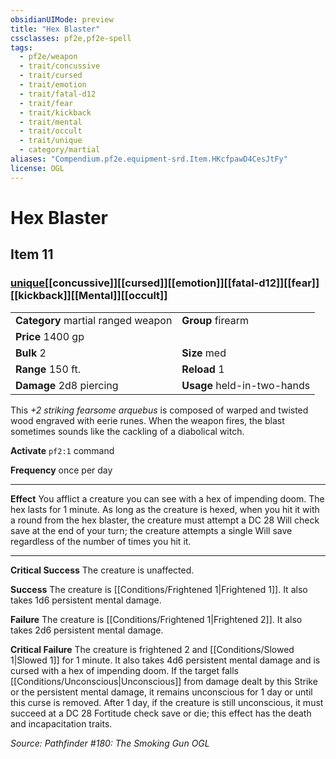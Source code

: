 ```yaml
---
obsidianUIMode: preview
title: "Hex Blaster"
cssclasses: pf2e,pf2e-spell
tags:
  - pf2e/weapon
  - trait/concussive
  - trait/cursed
  - trait/emotion
  - trait/fatal-d12
  - trait/fear
  - trait/kickback
  - trait/mental
  - trait/occult
  - trait/unique
  - category/martial
aliases: "Compendium.pf2e.equipment-srd.Item.HKcfpawD4CesJtFy"
license: OGL
---
```

# Hex Blaster
## Item 11
### [unique](unique "Unique Rarity Trait")[[concussive]][[cursed]][[emotion]][[fatal-d12]][[fear]][[kickback]][[Mental]][[occult]]

|  |  |
| -- | -- |
| **Category** martial ranged weapon | **Group** firearm |
| **Price** 1400 gp |  |
| **Bulk** 2 | **Size** med |
|**Range** 150 ft.| **Reload** 1|
| **Damage** 2d8 piercing  | **Usage** held-in-two-hands |



This _+2 striking fearsome arquebus_ is composed of warped and twisted wood engraved with eerie runes. When the weapon fires, the blast sometimes sounds like the cackling of a diabolical witch.

**Activate** `pf2:1` command

**Frequency** once per day

* * *

**Effect** You afflict a creature you can see with a hex of impending doom. The hex lasts for 1 minute. As long as the creature is hexed, when you hit it with a round from the hex blaster, the creature must attempt a DC 28 Will check save at the end of your turn; the creature attempts a single Will save regardless of the number of times you hit it.

* * *

**Critical Success** The creature is unaffected.

**Success** The creature is [[Conditions/Frightened 1|Frightened 1]]. It also takes 1d6 persistent mental damage.

**Failure** The creature is [[Conditions/Frightened 1|Frightened 2]]. It also takes 2d6 persistent mental damage.

**Critical Failure** The creature is frightened 2 and [[Conditions/Slowed 1|Slowed 1]] for 1 minute. It also takes 4d6 persistent mental damage and is cursed with a hex of impending doom. If the target falls [[Conditions/Unconscious|Unconscious]] from damage dealt by this Strike or the persistent mental damage, it remains unconscious for 1 day or until this curse is removed. After 1 day, if the creature is still unconscious, it must succeed at a DC 28 Fortitude check save or die; this effect has the death and incapacitation traits.

*Source: Pathfinder #180: The Smoking Gun*
*OGL*